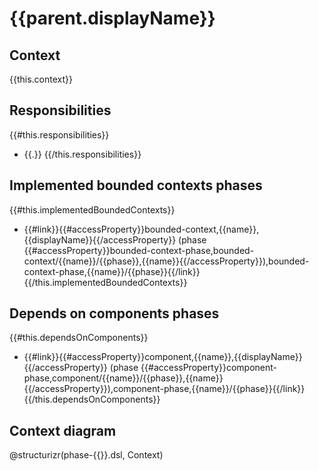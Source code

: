 # {{parent.displayName}}

## Context

{{this.context}}

## Responsibilities

{{#this.responsibilities}}
- {{.}}
{{/this.responsibilities}}

## Implemented bounded contexts phases

{{#this.implementedBoundedContexts}}
- {{#link}}{{#accessProperty}}bounded-context,{{name}},{{displayName}}{{/accessProperty}} (phase {{#accessProperty}}bounded-context-phase,bounded-context/{{name}}/{{phase}},{{name}}{{/accessProperty}}),bounded-context-phase,{{name}}/{{phase}}{{/link}}
{{/this.implementedBoundedContexts}}

## Depends on components phases

{{#this.dependsOnComponents}}
- {{#link}}{{#accessProperty}}component,{{name}},{{displayName}}{{/accessProperty}} (phase {{#accessProperty}}component-phase,component/{{name}}/{{phase}},{{name}}{{/accessProperty}}),component-phase,{{name}}/{{phase}}{{/link}}
{{/this.dependsOnComponents}}

## Context diagram

@structurizr(phase-{{}}.dsl, Context)